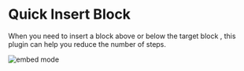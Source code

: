 # Quick Insert Block


When you need to insert a block above or below the target block ,  this plugin can help you reduce the number of steps.

![embed mode](https://user-images.githubusercontent.com/23192045/219314019-b3cd117c-81a8-4616-b251-633aac968dc6.gif)
